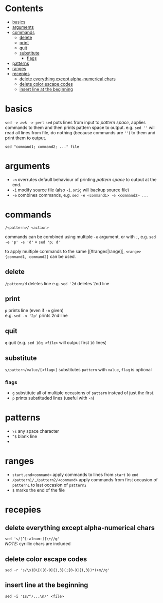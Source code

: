 # Contents

- [basics](#basics)
- [arguments](#arguments)
- [commands](#commands)
    - [delete](#delete)
    - [print](#print)
    - [quit](#quit)
    - [substitute](#substitute)
        - [flags](#flags)
- [patterns](#patterns)
- [ranges](#ranges)
- [recepies](#recepies)
    - [delete everything except alpha-numerical chars](#delete-everything-except-alpha-numerical-chars)
    - [delete color escape codes](#delete-color-escape-codes)
    - [insert line at the beginning](#insert-line-at-the-beginning)

# basics
`sed -> awk -> perl`
`sed` puts lines from input to *pattern space*, applies commands to them and then prints pattern space to output.
e.g.
`sed ''` will read all lines from file, do nothing (because commands are `''`) to them and print them to output.

`sed "command1; command2; ..." file`

# arguments
* `-n` overrutes default behaviour of printing *pattern space* to output at the end.
* `-i` modify source file (also `-i.orig` will backup source file)
* `-e` combines commands, e.g. `sed -e <command1> -e <command2> ...`

# commands
`/<pattern>/ <action>`

commands can be combined using multiple `-e` argument, or with `;`, e.g. `sed -e 'p' -e 'd'` = `sed 'p; d'`

to apply multiple commands to the same [[#ranges|range]], `<range> {command1, command2}` can be used.

## delete
`/pattern/d` deletes line
e.g. `sed '2d` deletes 2nd line

## print
`p` prints line (even if `-n` given)  
e.g. `sed -n '2p'` prints 2nd line

## quit
`q` quit (e.g. `sed 10q <file>` will output first `10` lines)

## substitute
`s/pattern/value/[<flag>]` substitutes `pattern` with `value`, `flag` is optional

### flags
* `g` substitute all of multiple occasions of `pattern` instead of just the first.
* `p` prints substituded lines (useful with `-n`)

# patterns
* `\s` any space character
* `^$` blank line
* 
# ranges
* `start,end<command>` apply commands to lines from `start` to `end`
* `/pattern1/,/pattern2/<command>` apply commands from first occasion of `pattern1` to last occasion of `pattern2`
* `$` marks the end of the file

# recepies

## delete everything except alpha-numerical chars
`sed 's/[^[:alnum:]]\+//g'`  
*NOTE:* cyrillic chars are included

## delete color escape codes
`sed -r 's/\x1B\[([0-9]{1,3}(;[0-9]{1,3})*)+m//g'`

## insert line at the beginning
`sed -i '1s/^/...\n/' <file>`
